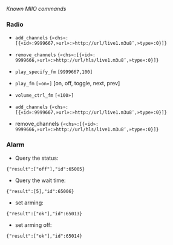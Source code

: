*Known MIIO commands*

### Radio

- `add_channels`
```{«chs»:[{«id»:9999667,»url»:»http://url/live1.m3u8″,»type»:0}]}```

- `remove_channels`
```{«chs»:[{«id»: 9999666,»url»:»http://url/hls/live1.m3u8″,»type»:0}]}```

- `play_specify_fm`
```[9999667,100]```

- `play_fm`
```[«on»]```
[on, off, toggle, next, prev]

- `volume_ctrl_fm`
```[«100»]```

- `add_channels`
```{«chs»:[{«id»:9999667,»url»:»http://url/live1.m3u8″,»type»:0}]}```

- remove_channels
```{«chs»:[{«id»: 9999666,»url»:»http://url/hls/live1.m3u8″,»type»:0}]}```

### Alarm

- Query the status:
```{"id":65005,"method":"get_arming","params":[]}
{"result":["off"],"id":65005}
```

- Query the wait time:
```{"id":65006,"method":"get_arm_wait_time","params":[]}
{"result":[5],"id":65006}
```

- set arming:
```{"id":65013,"method":"set_arming","params":["on"]}
{"result":["ok"],"id":65013}
```

- set arming off:
```{"id":65014,"method":"set_arming","params":["off"]}
{"result":["ok"],"id":65014}
```
